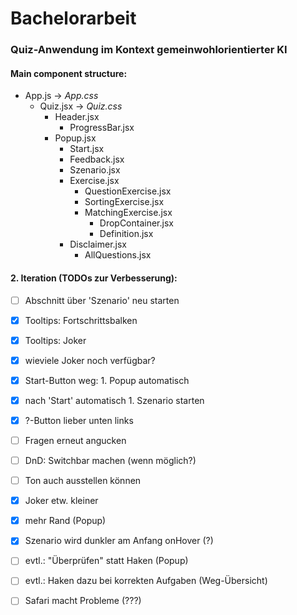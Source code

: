 # Bachelorarbeit

### Quiz-Anwendung im Kontext gemeinwohlorientierter KI

#### Main component structure:

* App.js -> *App.css*
    * Quiz.jsx -> *Quiz.css*
        * Header.jsx
            * ProgressBar.jsx
        * Popup.jsx
            * Start.jsx
            * Feedback.jsx
            * Szenario.jsx
            * Exercise.jsx
                * QuestionExercise.jsx
                * SortingExercise.jsx
                * MatchingExercise.jsx
                    * DropContainer.jsx
                    * Definition.jsx
            * Disclaimer.jsx
                * AllQuestions.jsx


#### 2. Iteration (TODOs zur Verbesserung):

* [ ] Abschnitt über 'Szenario' neu starten
* [x] Tooltips: Fortschrittsbalken
* [x] Tooltips: Joker
* [x] wieviele Joker noch verfügbar?
* [x] Start-Button weg: 1. Popup automatisch
* [x] nach 'Start' automatisch 1. Szenario starten
* [x] ?-Button lieber unten links
* [ ] Fragen erneut angucken
* [ ] DnD: Switchbar machen (wenn möglich?)
* [ ] Ton auch ausstellen können
* [x] Joker etw. kleiner
* [x] mehr Rand (Popup)
* [x] Szenario wird dunkler am Anfang onHover (?)
  
* [ ] evtl.: "Überprüfen" statt Haken (Popup)
* [ ] evtl.: Haken dazu bei korrekten Aufgaben (Weg-Übersicht)

* [ ] Safari macht Probleme (???)